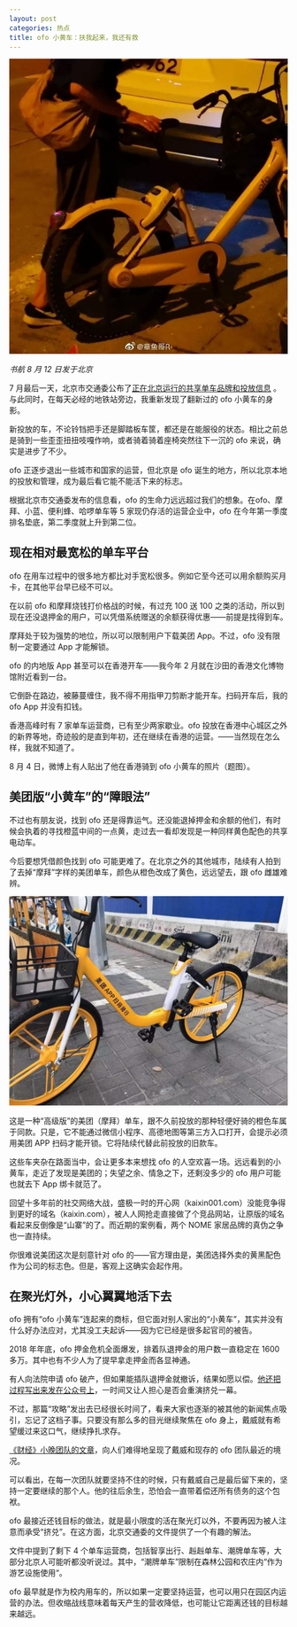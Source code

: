 ```yaml
---
layout: post
categories: 热点
title: ofo 小黄车：扶我起来，我还有救
---
```


![image.png]( https://raw.githubusercontent.com/lishuhang/htsimg/master/2019/09/ofo-in-hong-kong.jpg)

*书航 8 月 12 日发于北京*

7 月最后一天，北京市交通委公布了[正在北京运行的共享单车品牌和投放信息](https://tech.qq.com/a/20190731/008829.htm) 。与此同时，在每天必经的地铁站旁边，我重新发现了翻新过的 ofo 小黄车的身影。

新投放的车，不论铃铛把手还是脚踏板车筐，都还是在能服役的状态。相比之前总是骑到一些歪歪扭扭吱嘎作响，或者骑着骑着座椅突然往下一沉的 ofo 来说，确实是进步了不少。

ofo 正逐步退出一些城市和国家的运营，但北京是 ofo 诞生的地方，所以北京本地的投放和管理，成为最后看它能不能活下来的标志。

根据北京市交通委发布的信息看，ofo 的生命力远远超过我们的想象。在ofo、摩拜、小蓝、便利蜂、哈啰单车等 5 家现仍存活的运营企业中，ofo 在今年第一季度排名垫底，第二季度就上升到第二位。

## 现在相对最宽松的单车平台

ofo 在用车过程中的很多地方都比对手宽松很多。例如它至今还可以用余额购买月卡，在其他平台早已经不可以。

在以前 ofo 和摩拜烧钱打价格战的时候，有过充 100 送 100 之类的活动，所以到现在还没退押金的用户，可以凭借系统赠送的余额获得优惠——前提是找得到车。

摩拜处于较为强势的地位，所以可以限制用户下载美团 App。不过，ofo 没有限制一定要通过 App 才能解锁。

ofo 的内地版 App 甚至可以在香港开车——我今年 2 月就在沙田的香港文化博物馆附近看到一台。

它倒卧在路边，被藤蔓缠住，我不得不用指甲刀剪断才能开车。扫码开车后，我的 ofo App 并没有扣钱。

香港高峰时有 7 家单车运营商，已有至少两家歇业。ofo 投放在香港中心城区之外的新界等地，奇迹般的是直到年初，还在继续在香港的运营。——当然现在怎么样，我就不知道了。

8 月 4 日，微博上有人贴出了他在香港骑到 ofo 小黄车的照片（题图）。

## 美团版“小黄车”的“障眼法”

不过也有朋友说，找到 ofo 还是得靠运气。还没能退掉押金和余额的他们，有时候会执着的寻找橙蓝中间的一点黄，走过去一看却发现是一种同样黄色配色的共享电动车。

今后要想凭借颜色找到 ofo 可能更难了。在北京之外的其他城市，陆续有人拍到了去掉“摩拜”字样的美团单车，颜色从橙色改成了黄色，远远望去，跟 ofo 雌雄难辨。

![image.png]( https://raw.githubusercontent.com/lishuhang/htsimg/master/2019/09/meituan-yellow-bike.jpg)

这是一种“高级版”的美团（摩拜）单车，跟不久前投放的那种轻便好骑的橙色车属于同款。只是，它不能通过微信小程序、高德地图等第三方入口打开，会提示必须用美团 APP 扫码才能开锁。它将陆续代替此前投放的旧款车。

这些车夹杂在路面当中，会让更多本来想找 ofo 的人空欢喜一场。远远看到的小黄车，走近了发现是美团的；失望之余、情急之下，还剩没多少的 ofo 用户可能也就去下 App 绑卡就范了。

回望十多年前的社交网络大战，盛极一时的开心网（kaixin001.com）没能竞争得到更好的域名（kaixin.com），被人人网抢走直接做了个竞品网站，让原版的域名看起来反倒像是“山寨”的了。而近期的案例看，两个 NOME 家居品牌的真伪之争也一直持续。

你很难说美团这次是刻意针对 ofo 的——官方理由是，美团选择外卖的黄黑配色作为公司的标志色。但是，客观上这确实会起作用。

## 在聚光灯外，小心翼翼地活下去

ofo 拥有“ofo 小黄车”连起来的商标，但它面对别人家出的“小黄车”，其实并没有什么好办法应对，尤其没工夫起诉——因为它已经是很多起官司的被告。

2018 年年底，ofo 押金危机全面爆发，排着队退押金的用户数一直稳定在 1600 多万。其中也有不少人为了提早拿走押金而各显神通。

有人向法院申请 ofo 破产，但如果能插队退押金就撤诉，结果如愿以偿。[他还把过程写出来发在公众号上](https://mp.weixin.qq.com/s/U3i04ZelVhuFnkXWI0aZfQ)，一时间又让人担心是否会重演挤兑一幕。

不过，那篇“攻略”发出去已经很长时间了，看来大家也逐渐的被其他的新闻焦点吸引，忘记了这档子事。只要没有那么多的目光继续聚焦在 ofo 身上，戴威就有希望缓过来这口气，继续挣扎求存。

[《财经》小晚团队的文章](https://mp.weixin.qq.com/s/YDCXVj3QCTTlY4MU8OnUWw)，向人们难得地呈现了戴威和现存的 ofo 团队最近的境况。

可以看出，在每一次团队就要坚持不住的时候，只有戴威自己是最后留下来的，坚持一定要继续的那个人。他的往后余生，恐怕会一直带着偿还所有债务的这个包袱。

ofo 最接近还钱目标的做法，就是最小限度的活在聚光灯以外，不要再因为被人注意而承受“挤兑”。在这方面，北京交通委的文件提供了一个有趣的解法。

文件中提到了剩下 4 个单车运营商，包括智享出行、赳赳单车、潮牌单车等，大部分北京人可能听都没听说过。其中，“潮牌单车”限制在森林公园和农庄内“作为游艺设施使用“。

ofo 最早就是作为校内用车的，所以如果一定要坚持运营，也可以用只在园区内运营的办法。但收缩战线意味着每天产生的营收降低，也可能让它距离还钱的目标越来越远。